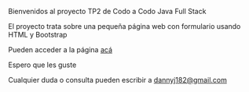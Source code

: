Bienvenidos al proyecto TP2 de Codo a Codo Java Full Stack

El proyecto trata sobre una pequeña página web con formulario usando HTML y Bootstrap

Pueden acceder a la página [acá](https://dannyj182.github.io/tp2CaC/)

Espero que les guste

Cualquier duda o consulta pueden escribir a dannyj182@gmail.com